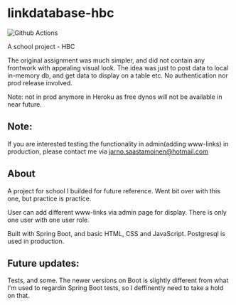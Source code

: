 # linkdatabase-hbc
![Github Actions](https://github.com/SJarno/linkdatabase-hbc/actions/workflows/maven.yml/badge.svg)

A school project - HBC

The original assignment was much simpler, and did not contain any frontwork with appealing visual look. The idea was just to post data to local in-memory db, and get data to display on a table etc. No authentication nor prod release involved.

Note: not in prod anymore in Heroku as free dynos will not be available in near future.

## Note:
If you are interested testing the functionality in admin(adding www-links) in production, please contact me via jarno.saastamoinen@hotmail.com

## About
A project for school I builded for future reference. Went bit over with this one, but practice is practice.

User can add different www-links via admin page for display. There is only one user with one user role. 

Built with Spring Boot, and basic HTML, CSS and JavaScript. Postgresql is used in production.

## Future updates:
Tests, and some. The newer versions on Boot is slightly different from what I'm used to regardin Spring Boot tests, so I deffinently need to take a hold on that.


